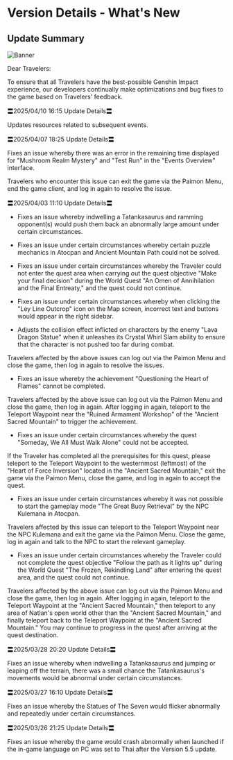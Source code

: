 # Version Details - What's New 
## Update Summary
![Banner](https://sdk.hoyoverse.com/upload/announcement/2020/11/11/0c4d0c742dde8334be30352fa3f5fb5b_4067277611421326976.jpg)

Dear Travelers:

To ensure that all Travelers have the best-possible Genshin Impact experience, our developers continually make optimizations and bug fixes to the game based on Travelers' feedback.

〓<t class="t_gl" contenteditable="false">2025/04/10 16:15</t> Update Details〓

Updates resources related to subsequent events.

〓<t class="t_gl" contenteditable="false">2025/04/07 18:25</t> Update Details〓

Fixes an issue whereby there was an error in the remaining time displayed for "Mushroom Realm Mystery" and "Test Run" in the "Events Overview" interface.

Travelers who encounter this issue can exit the game via the Paimon Menu, end the game client, and log in again to resolve the issue.

〓<t class="t_gl" contenteditable="false">2025/04/03 11:10</t> Update Details〓

- Fixes an issue whereby indwelling a Tatankasaurus and ramming opponent(s) would push them back an abnormally large amount under certain circumstances.

- Fixes an issue under certain circumstances whereby certain puzzle mechanics in Atocpan and Ancient Mountain Path could not be solved.

- Fixes an issue under certain circumstances whereby the Traveler could not enter the quest area when carrying out the quest objective "Make your final decision" during the World Quest "An Omen of Annihilation and the Final Entreaty," and the quest could not continue.

- Fixes an issue under certain circumstances whereby when clicking the "Ley Line Outcrop" icon on the Map screen, incorrect text and buttons would appear in the right sidebar.

- Adjusts the collision effect inflicted on characters by the enemy "Lava Dragon Statue" when it unleashes its Crystal Whirl Slam ability to ensure that the character is not pushed too far during combat.

Travelers affected by the above issues can log out via the Paimon Menu and close the game, then log in again to resolve the issues.

- Fixes an issue whereby the achievement "Questioning the Heart of Flames" cannot be completed.

Travelers affected by the above issue can log out via the Paimon Menu and close the game, then log in again. After logging in again, teleport to the Teleport Waypoint near the "Ruined Armament Workshop" of the "Ancient Sacred Mountain" to trigger the achievement.

- Fixes an issue under certain circumstances whereby the quest "Someday, We All Must Walk Alone" could not be accepted.

If the Traveler has completed all the prerequisites for this quest, please teleport to the Teleport Waypoint to the westernmost (leftmost) of the "Heart of Force Inversion" located in the "Ancient Sacred Mountain," exit the game via the Paimon Menu, close the game, and log in again to accept the quest.

- Fixes an issue under certain circumstances whereby it was not possible to start the gameplay mode "The Great Buoy Retrieval" by the NPC Kulemana in Atocpan.

Travelers affected by this issue can teleport to the Teleport Waypoint near the NPC Kulemana and exit the game via the Paimon Menu. Close the game, log in again and talk to the NPC to start the relevant gameplay.

- Fixes an issue under certain circumstances whereby the Traveler could not complete the quest objective "Follow the path as it lights up" during the World Quest "The Frozen, Rekindling Land" after entering the quest area, and the quest could not continue.

Travelers affected by the above issue can log out via the Paimon Menu and close the game, then log in again. After logging in again, teleport to the Teleport Waypoint at the "Ancient Sacred Mountain," then teleport to any area of Natlan's open world other than the "Ancient Sacred Mountain," and finally teleport back to the Teleport Waypoint at the "Ancient Sacred Mountain." You may continue to progress in the quest after arriving at the quest destination.

〓<t class="t_gl" contenteditable="false">2025/03/28 20:20</t> Update Details〓

Fixes an issue whereby when indwelling a Tatankasaurus and jumping or leaping off the terrain, there was a small chance the Tatankasaurus's movements would be abnormal under certain circumstances.

〓<t class="t_gl" contenteditable="false">2025/03/27 16:10</t> Update Details〓

Fixes an issue whereby the Statues of The Seven would flicker abnormally and repeatedly under certain circumstances.

〓<t class="t_gl" contenteditable="false">2025/03/26 21:25</t> Update Details〓

Fixes an issue whereby the game would crash abnormally when launched if the in-game language on PC was set to Thai after the Version 5.5 update.
